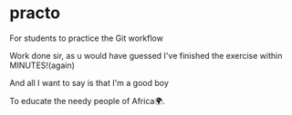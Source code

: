 # practo
For students to practice the Git workflow

Work done sir, as u would have guessed I've finished the exercise within MINUTES!(again)

And all I want to say is that I'm a good boy

To educate the needy people of Africa🌍.

